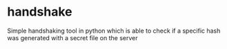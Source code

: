 # handshake
Simple handshaking tool in python which is able to check if a specific hash was generated with a secret file on the server
